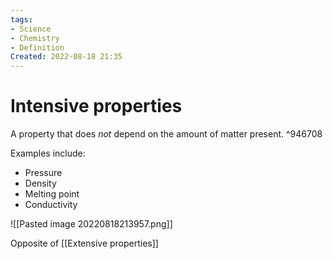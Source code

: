 ```yaml
---
tags:
- Science
- Chemistry
- Definition
Created: 2022-08-18 21:35  
---
```

# Intensive properties 

A property that does *not* depend on the amount of matter present.  ^946708

Examples include: 
- Pressure 
- Density 
- Melting point 
- Conductivity 

![[Pasted image 20220818213957.png]]

Opposite of [[Extensive properties]]